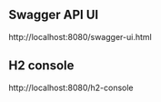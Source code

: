 ## Swagger API UI
http://localhost:8080/swagger-ui.html

## H2 console 
http://localhost:8080/h2-console